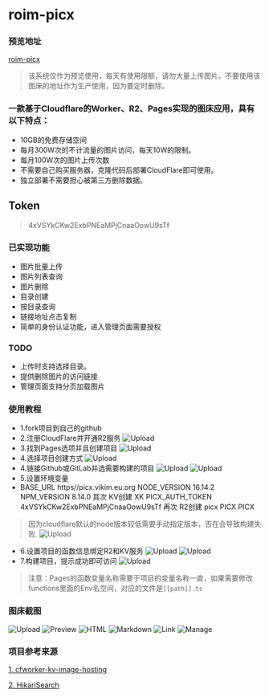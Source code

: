 # roim-picx

### 预览地址
[roim-picx](https://roim.page)
> 该系统仅作为预览使用，每天有使用限额，请勿大量上传图片。不要使用该图床的地址作为生产使用，因为要定时删除。

### 一款基于Cloudflare的Worker、R2、Pages实现的图床应用，具有以下特点：
* 10GB的免费存储空间
* 每月300W次的不计流量的图片访问，每天10W的限制。
* 每月100W次的图片上传次数
* 不需要自己购买服务器，克隆代码后部署CloudFlare即可使用。
* 独立部署不需要担心被第三方删除数据。

## Token
> 4xVSYkCKw2ExbPNEaMPjCnaaOowU9sTf

### 已实现功能
* 图片批量上传
* 图片列表查询
* 图片删除
* 目录创建
* 按目录查询
* 链接地址点击复制
* 简单的身份认证功能，进入管理页面需要授权

### TODO
* 上传时支持选择目录。
* 提供删除图片的访问链接
* 管理页面支持分页加载图片

### 使用教程
* 1.fork项目到自己的github
* 2.注册CloudFlare并开通R2服务
![Upload](https://oss.tuqu.me/roim/blog/cf/r2.png)
* 3.找到Pages选项并且创建项目
![Upload](https://oss.tuqu.me/roim/blog/cf/pages1.png)
* 4.选择项目创建方式
![Upload](https://oss.tuqu.me/roim/blog/cf/pages2.png)
* 4.链接Github或GitLab并选需要构建的项目
  ![Upload](https://oss.tuqu.me/roim/blog/cf/pages3.png)
  ![Upload](https://oss.tuqu.me/roim/blog/cf/pages4.png)
* 5.设置环境变量
*
  BASE_URL  https//picx.vikim.eu.org 
  NODE_VERSION  16.14.2
  NPM_VERSION  8.14.0
  其次 KV创建  XK
  PICX_AUTH_TOKEN 4xVSYkCKw2ExbPNEaMPjCnaaOowU9sTf
  再次 R2创建 picx
  PICX PICX
> 因为cloudflare默认的node版本较低需要手动指定版本，否在会导致构建失败.
    ![Upload](https://oss.tuqu.me/roim/blog/cf/pages5.png)
* 6.设置项目的函数信息绑定R2和KV服务
![Upload](https://oss.tuqu.me/roim/blog/cf/pages6.png)
![Upload](https://oss.tuqu.me/roim/blog/cf/pages7.png)
* 7.构建项目，提示成功即可访问
  ![Upload](https://oss.tuqu.me/roim/blog/cf/pages8.png)

> 注意：Pages的函数变量名称需要于项目的变量名称一直，如果需要修改functions里面的Env名空间，对应的文件是`[[path]].ts`

### 图床截图
![Upload](https://oss.tuqu.me/roim/blog/5.png)
![Preview](https://oss.tuqu.me/roim/blog/1.png)
![HTML](https://oss.tuqu.me/roim/blog/2.png)
![Markdown](https://oss.tuqu.me/roim/blog/3.png)
![Link](https://oss.tuqu.me/roim/blog/4.png)
![Manage](https://oss.tuqu.me/roim/blog/6.png)

### 项目参考来源
[1. cfworker-kv-image-hosting](https://github.com/realByg/cfworker-kv-image-hosting)

[2. HikariSearch](https://github.com/mixmoe/HikariSearch)

